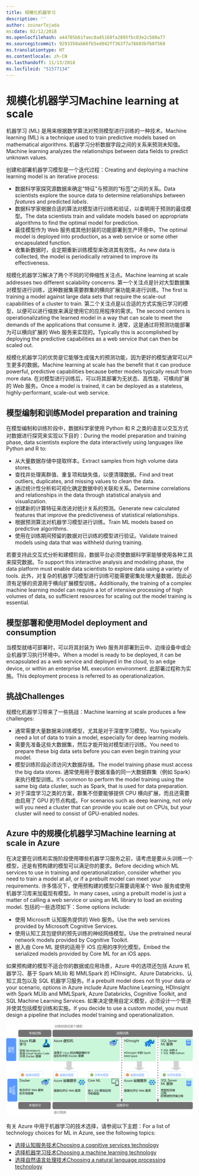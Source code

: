 ```yaml
---
title: 规模化机器学习
description: ''
author: zoinerTejada
ms:date: 02/12/2018
ms.openlocfilehash: a44785b61faec8a45160fa2895fbc03e2c580a77
ms.sourcegitcommit: 9293350ab66fb5ed042ff363f7a76603bf68f568
ms.translationtype: HT
ms.contentlocale: zh-CN
ms.lasthandoff: 11/13/2018
ms.locfileid: "51577134"
---
```

# <a name="machine-learning-at-scale"></a><span data-ttu-id="88016-102">规模化机器学习</span><span class="sxs-lookup"><span data-stu-id="88016-102">Machine learning at scale</span></span>

<span data-ttu-id="88016-103">机器学习 (ML) 是用来根据数学算法对预测模型进行训练的一种技术。</span><span class="sxs-lookup"><span data-stu-id="88016-103">Machine learning (ML) is a technique used to train predictive models based on mathematical algorithms.</span></span> <span data-ttu-id="88016-104">机器学习分析数据字段之间的关系来预测未知值。</span><span class="sxs-lookup"><span data-stu-id="88016-104">Machine learning analyzes the relationships between data fields to predict unknown values.</span></span>

<span data-ttu-id="88016-105">创建和部署机器学习模型是一个迭代过程：</span><span class="sxs-lookup"><span data-stu-id="88016-105">Creating and deploying a machine learning model is an iterative process:</span></span>

* <span data-ttu-id="88016-106">数据科学家探究源数据来确定“特征”与预测的“标签”之间的关系。</span><span class="sxs-lookup"><span data-stu-id="88016-106">Data scientists explore the source data to determine relationships between *features* and predicted *labels*.</span></span>
* <span data-ttu-id="88016-107">数据科学家根据合适的算法对模型进行训练和验证，以查明用于预测的最佳模型。</span><span class="sxs-lookup"><span data-stu-id="88016-107">The data scientists train and validate models based on appropriate algorithms to find the optimal model for prediction.</span></span>
* <span data-ttu-id="88016-108">最佳模型作为 Web 服务或其他封装的功能部署到生产环境中。</span><span class="sxs-lookup"><span data-stu-id="88016-108">The optimal model is deployed into production, as a web service or some other encapsulated function.</span></span>
* <span data-ttu-id="88016-109">收集新数据时，会定期重新训练模型来改进其有效性。</span><span class="sxs-lookup"><span data-stu-id="88016-109">As new data is collected, the model is periodically retrained to improve its effectiveness.</span></span>

<span data-ttu-id="88016-110">规模化机器学习解决了两个不同的可伸缩性关注点。</span><span class="sxs-lookup"><span data-stu-id="88016-110">Machine learning at scale addresses two different scalability concerns.</span></span> <span data-ttu-id="88016-111">第一个关注点是针对大型数据集对模型进行训练，这种数据集需要群集的横向扩展功能来进行训练。</span><span class="sxs-lookup"><span data-stu-id="88016-111">The first is training a model against large data sets that require the scale-out capabilities of a cluster to train.</span></span> <span data-ttu-id="88016-112">第二个关注点是以合适的方式实施已学习的模型，以便可以进行缩放来满足使用它的应用程序的需求。</span><span class="sxs-lookup"><span data-stu-id="88016-112">The second centers is operationalizating the learned model in a way that can scale to meet the demands of the applications that consume it.</span></span> <span data-ttu-id="88016-113">通常，这是通过将预测功能部署为可以横向扩展的 Web 服务来实现的。</span><span class="sxs-lookup"><span data-stu-id="88016-113">Typically this is accomplished by deploying the predictive capabilities as a web service that can then be scaled out.</span></span>

<span data-ttu-id="88016-114">规模化机器学习的优势是它能够生成强大的预测功能，因为更好的模型通常可以产生更多的数据。</span><span class="sxs-lookup"><span data-stu-id="88016-114">Machine learning at scale has the benefit that it can produce powerful, predictive capabilities because better models typically result from more data.</span></span> <span data-ttu-id="88016-115">在对模型进行训练后，可以将其部署为无状态、高性能、可横向扩展的 Web 服务。</span><span class="sxs-lookup"><span data-stu-id="88016-115">Once a model is trained, it can be deployed as a stateless, highly-performant, scale-out web service.</span></span> 

## <a name="model-preparation-and-training"></a><span data-ttu-id="88016-116">模型编制和训练</span><span class="sxs-lookup"><span data-stu-id="88016-116">Model preparation and training</span></span>

<span data-ttu-id="88016-117">在模型编制和训练阶段中，数据科学家使用 Python 和 R 之类的语言以交互方式对数据进行探究来实现以下目的：</span><span class="sxs-lookup"><span data-stu-id="88016-117">During the model preparation and training phase, data scientists explore the data interactively using languages like Python and R to:</span></span>

* <span data-ttu-id="88016-118">从大量数据存储中提取样本。</span><span class="sxs-lookup"><span data-stu-id="88016-118">Extract samples from high volume data stores.</span></span>
* <span data-ttu-id="88016-119">查找并处理离群值、重复项和缺失值，以便清理数据。</span><span class="sxs-lookup"><span data-stu-id="88016-119">Find and treat outliers, duplicates, and missing values to clean the data.</span></span>
* <span data-ttu-id="88016-120">通过统计性分析和可视化确定数据中的关联和关系。</span><span class="sxs-lookup"><span data-stu-id="88016-120">Determine correlations and relationships in the data through statistical analysis and visualization.</span></span>
* <span data-ttu-id="88016-121">创建新的计算特征来改进对统计关系的预测。</span><span class="sxs-lookup"><span data-stu-id="88016-121">Generate new calculated features that improve the predictiveness of statistical relationships.</span></span>
* <span data-ttu-id="88016-122">根据预测算法对机器学习模型进行训练。</span><span class="sxs-lookup"><span data-stu-id="88016-122">Train ML models based on predictive algorithms.</span></span>
* <span data-ttu-id="88016-123">使用在训练期间预留的数据对已训练的模型进行验证。</span><span class="sxs-lookup"><span data-stu-id="88016-123">Validate trained models using data that was withheld during training.</span></span>

<span data-ttu-id="88016-124">若要支持此交互式分析和建模阶段，数据平台必须使数据科学家能够使用各种工具来探究数据。</span><span class="sxs-lookup"><span data-stu-id="88016-124">To support this interactive analysis and modeling phase, the data platform must enable data scientists to explore data using a variety of tools.</span></span> <span data-ttu-id="88016-125">此外，对复杂的机器学习模型进行训练可能需要密集处理大量数据，因此必须有足够的资源用于横向扩展模型训练。</span><span class="sxs-lookup"><span data-stu-id="88016-125">Additionally, the training of a complex machine learning model can require a lot of intensive processing of high volumes of data, so sufficient resources for scaling out the model training is essential.</span></span>

## <a name="model-deployment-and-consumption"></a><span data-ttu-id="88016-126">模型部署和使用</span><span class="sxs-lookup"><span data-stu-id="88016-126">Model deployment and consumption</span></span>

<span data-ttu-id="88016-127">当模型就绪可部署时，可以将其封装为 Web 服务并部署到云中、边缘设备中或企业机器学习执行环境中。</span><span class="sxs-lookup"><span data-stu-id="88016-127">When a model is ready to be deployed, it can be encapsulated as a web service and deployed in the cloud, to an edge device, or within an enterprise ML execution environment.</span></span> <span data-ttu-id="88016-128">此部署过程称为实施。</span><span class="sxs-lookup"><span data-stu-id="88016-128">This deployment process is referred to as operationalization.</span></span>

## <a name="challenges"></a><span data-ttu-id="88016-129">挑战</span><span class="sxs-lookup"><span data-stu-id="88016-129">Challenges</span></span>

<span data-ttu-id="88016-130">规模化机器学习带来了一些挑战：</span><span class="sxs-lookup"><span data-stu-id="88016-130">Machine learning at scale produces a few challenges:</span></span>

- <span data-ttu-id="88016-131">通常需要大量数据来训练模型，尤其是对于深度学习模型。</span><span class="sxs-lookup"><span data-stu-id="88016-131">You typically need a lot of data to train a model, especially for deep learning models.</span></span>
- <span data-ttu-id="88016-132">需要先准备这些大数据集，然后才能开始对模型进行训练。</span><span class="sxs-lookup"><span data-stu-id="88016-132">You need to prepare these big data sets before you can even begin training your model.</span></span>
- <span data-ttu-id="88016-133">模型训练阶段必须访问大数据存储。</span><span class="sxs-lookup"><span data-stu-id="88016-133">The model training phase must access the big data stores.</span></span> <span data-ttu-id="88016-134">通常使用用于数据准备的同一大数据群集（例如 Spark）来执行模型训练。</span><span class="sxs-lookup"><span data-stu-id="88016-134">It's common to perform the model training using the same big data cluster, such as Spark, that is used for data preparation.</span></span> 
- <span data-ttu-id="88016-135">对于深度学习之类的方案，群集不但要能够提供 CPU 横向扩展，而且还需要由启用了 GPU 的节点构成。</span><span class="sxs-lookup"><span data-stu-id="88016-135">For scenarios such as deep learning, not only will you need a cluster that can provide you scale out on CPUs, but your cluster will need to consist of GPU-enabled nodes.</span></span>

## <a name="machine-learning-at-scale-in-azure"></a><span data-ttu-id="88016-136">Azure 中的规模化机器学习</span><span class="sxs-lookup"><span data-stu-id="88016-136">Machine learning at scale in Azure</span></span>

<span data-ttu-id="88016-137">在决定要在训练和实施阶段使用哪些机器学习服务之前，请考虑是要从头训练一个模型，还是有预构建的模型可以满足你的要求。</span><span class="sxs-lookup"><span data-stu-id="88016-137">Before deciding which ML services to use in training and operationalization, consider whether you need to train a model at all, or if a prebuilt model can meet your requirements.</span></span> <span data-ttu-id="88016-138">许多情况下，使用预构建的模型只需要调用某个 Web 服务或使用机器学习库来加载现有模型。</span><span class="sxs-lookup"><span data-stu-id="88016-138">In many cases, using a prebuilt model is just a matter of calling a web service or using an ML library to load an existing model.</span></span> <span data-ttu-id="88016-139">包括的一些选项如下：</span><span class="sxs-lookup"><span data-stu-id="88016-139">Some options include:</span></span> 

- <span data-ttu-id="88016-140">使用 Microsoft 认知服务提供的 Web 服务。</span><span class="sxs-lookup"><span data-stu-id="88016-140">Use the web services provided by Microsoft Cognitive Services.</span></span>
- <span data-ttu-id="88016-141">使用认知工具包提供的预先训练的神经网络模型。</span><span class="sxs-lookup"><span data-stu-id="88016-141">Use the pretrained neural network models provided by Cognitive Toolkit.</span></span>
- <span data-ttu-id="88016-142">嵌入由 Core ML 提供的适用于 iOS 应用的序列化模型。</span><span class="sxs-lookup"><span data-stu-id="88016-142">Embed the serialized models provided by Core ML for an iOS apps.</span></span> 

<span data-ttu-id="88016-143">如果预构建的模型不适合你的数据或应用场景，Azure 中的选项还包括 Azure 机器学习、基于 Spark MLlib 和 MMLSpark 的 HDInsight、Azure Databricks、认知工具包以及 SQL 机器学习服务。</span><span class="sxs-lookup"><span data-stu-id="88016-143">If a prebuilt model does not fit your data or your scenario, options in Azure include Azure Machine Learning, HDInsight with Spark MLlib and MMLSpark, Azure Databricks, Cognitive Toolkit, and SQL Machine Learning Services.</span></span> <span data-ttu-id="88016-144">如果决定使用自定义模型，必须设计一个管道并使其包括模型训练和实施。</span><span class="sxs-lookup"><span data-stu-id="88016-144">If you decide to use a custom model, you must design a pipeline that includes model training and operationalization.</span></span> 

![Azure 中的模型选项](./images/machine-learning-model-training-and-deployment.png)

<span data-ttu-id="88016-146">有关 Azure 中用于机器学习的技术选择，请参阅以下主题：</span><span class="sxs-lookup"><span data-stu-id="88016-146">For a list of technology choices for ML in Azure, see the following topics:</span></span>

- [<span data-ttu-id="88016-147">选择认知服务技术</span><span class="sxs-lookup"><span data-stu-id="88016-147">Choosing a cognitive services technology</span></span>](../technology-choices/cognitive-services.md)
- [<span data-ttu-id="88016-148">选择机器学习技术</span><span class="sxs-lookup"><span data-stu-id="88016-148">Choosing a machine learning technology</span></span>](../technology-choices/data-science-and-machine-learning.md)
- [<span data-ttu-id="88016-149">选择自然语言处理技术</span><span class="sxs-lookup"><span data-stu-id="88016-149">Choosing a natural language processing technology</span></span>](../technology-choices/natural-language-processing.md)
